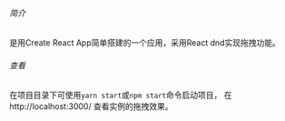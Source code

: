 ###### 简介
是用Create React App简单搭建的一个应用，采用React dnd实现拖拽功能。

###### 查看
在项目目录下可使用`yarn start`或`npm start`命令启动项目，
在 http://localhost:3000/ 查看实例的拖拽效果。


